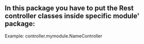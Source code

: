 ## In this package you have to put the Rest controller classes inside specific module' package:

Example:
controller.mymodule.NameController